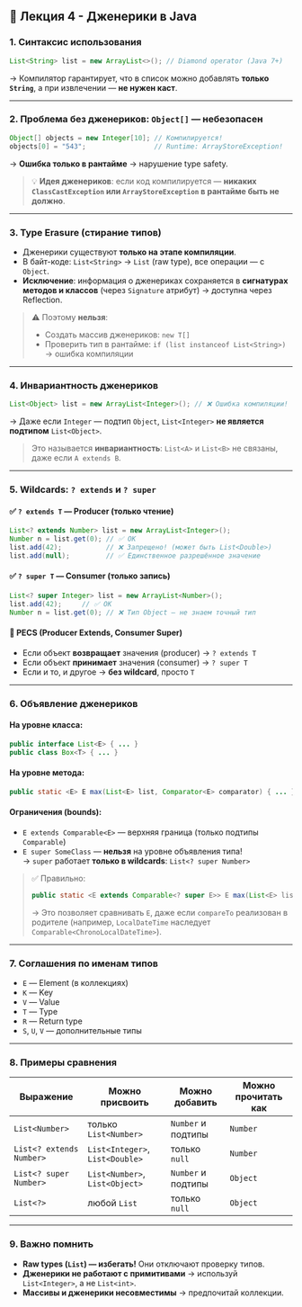 
## 🧩 Лекция 4 - Дженерики в Java

### 1. **Синтаксис использования**
```java
List<String> list = new ArrayList<>(); // Diamond operator (Java 7+)
```
→ Компилятор гарантирует, что в список можно добавлять **только `String`**, а при извлечении — **не нужен каст**.

---

### 2. **Проблема без дженериков: `Object[]` — небезопасен**
```java
Object[] objects = new Integer[10]; // Компилируется!
objects[0] = "543";                 // Runtime: ArrayStoreException!
```
→ **Ошибка только в рантайме** → нарушение type safety.

> 💡 **Идея дженериков**: если код компилируется — **никаких `ClassCastException` или `ArrayStoreException` в рантайме быть не должно**.

---

### 3. **Type Erasure (стирание типов)**
- Дженерики существуют **только на этапе компиляции**.
- В байт-коде: `List<String>` → `List` (raw type), все операции — с `Object`.
- **Исключение**: информация о дженериках сохраняется в **сигнатурах методов и классов** (через `Signature` атрибут) → доступна через Reflection.

> ⚠️ Поэтому **нельзя**:
> - Создать массив дженериков: `new T[]`
> - Проверить тип в рантайме: `if (list instanceof List<String>)` → ошибка компиляции

---

### 4. **Инвариантность дженериков**
```java
List<Object> list = new ArrayList<Integer>(); // ❌ Ошибка компиляции!
```
→ Даже если `Integer` — подтип `Object`, `List<Integer>` **не является подтипом** `List<Object>`.

> Это называется **инвариантность**: `List<A>` и `List<B>` не связаны, даже если `A extends B`.

---

### 5. **Wildcards: `? extends` и `? super`**

#### ✅ `? extends T` — **Producer** (только чтение)
```java
List<? extends Number> list = new ArrayList<Integer>();
Number n = list.get(0); // ✅ OK
list.add(42);           // ❌ Запрещено! (может быть List<Double>)
list.add(null);         // ✅ Единственное разрешённое значение
```

#### ✅ `? super T` — **Consumer** (только запись)
```java
List<? super Integer> list = new ArrayList<Number>();
list.add(42);     // ✅ OK
Number n = list.get(0); // ❌ Тип Object — не знаем точный тип
```

#### 📌 **PECS (Producer Extends, Consumer Super)**
- Если объект **возвращает** значения (producer) → `? extends T`
- Если объект **принимает** значения (consumer) → `? super T`
- Если и то, и другое → **без wildcard**, просто `T`

---

### 6. **Объявление дженериков**

#### На уровне класса:
```java
public interface List<E> { ... }
public class Box<T> { ... }
```

#### На уровне метода:
```java
public static <E> E max(List<E> list, Comparator<E> comparator) { ... }
```

#### Ограничения (bounds):
- `E extends Comparable<E>` — верхняя граница (только подтипы `Comparable`)
- `E super SomeClass` — **нельзя** на уровне объявления типа!  
  → `super` работает **только в wildcards**: `List<? super Number>`

> ✅ Правильно:  
> ```java
> public static <E extends Comparable<? super E>> E max(List<E> list)
> ```
> → Это позволяет сравнивать `E`, даже если `compareTo` реализован в родителе (например, `LocalDateTime` наследует `Comparable<ChronoLocalDateTime>`).

---

### 7. **Соглашения по именам типов**
- `E` — Element (в коллекциях)
- `K` — Key
- `V` — Value
- `T` — Type
- `R` — Return type
- `S`, `U`, `V` — дополнительные типы

---

### 8. **Примеры сравнения**

| Выражение | Можно присвоить | Можно добавить | Можно прочитать как |
|----------|------------------|----------------|----------------------|
| `List<Number>` | только `List<Number>` | `Number` и подтипы | `Number` |
| `List<? extends Number>` | `List<Integer>`, `List<Double>` | только `null` | `Number` |
| `List<? super Number>` | `List<Number>`, `List<Object>` | `Number` и подтипы | `Object` |
| `List<?>` | любой `List` | только `null` | `Object` |

---

### 9. **Важно помнить**
- **Raw types (`List`) — избегать!** Они отключают проверку типов.
- **Дженерики не работают с примитивами** → используй `List<Integer>`, а не `List<int>`.
- **Массивы и дженерики несовместимы** → предпочитай коллекции.
